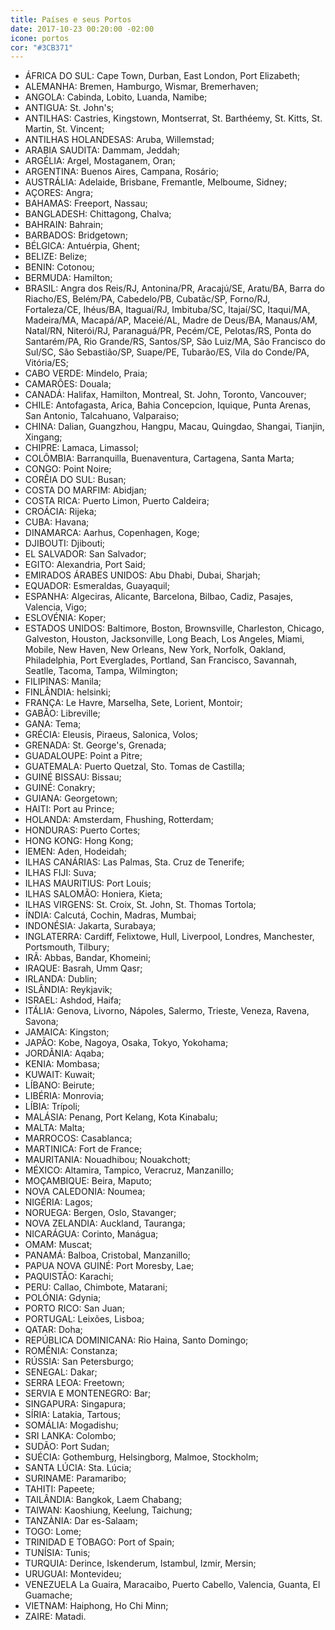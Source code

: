 ```yaml
---
title: Países e seus Portos
date: 2017-10-23 00:20:00 -02:00
icone: portos
cor: "#3CB371"
---
```


- ÁFRICA DO SUL: Cape Town, Durban, East London, Port Elizabeth;
- ALEMANHA: Bremen, Hamburgo, Wismar, Bremerhaven;
- ANGOLA: Cabinda, Lobito, Luanda, Namibe;
- ANTIGUA: St. John's;
- ANTILHAS: Castries, Kingstown, Montserrat, St. Barthéemy, St. Kitts, St. Martin, St. Vincent;
- ANTILHAS HOLANDESAS: Aruba, Willemstad;
- ARABIA SAUDITA: Dammam, Jeddah;
- ARGÉLIA: Argel, Mostaganem, Oran;
- ARGENTINA: Buenos Aires, Campana, Rosário;
- AUSTRÁLIA: Adelaide, Brisbane, Fremantle, Melboume, Sidney;
- AÇORES: Angra;
- BAHAMAS: Freeport, Nassau;
- BANGLADESH: Chittagong, Chalva;
- BAHRAIN: Bahrain;
- BARBADOS: Bridgetown;
- BÉLGICA: Antuérpia, Ghent;
- BELIZE: Belize;
- BENIN: Cotonou;
- BERMUDA: Hamilton;
- BRASIL: Angra dos Reis/RJ, Antonina/PR, Aracajú/SE, Aratu/BA, Barra do Riacho/ES, Belém/PA, Cabedelo/PB, Cubatãc/SP, Forno/RJ, Fortaleza/CE, Ihéus/BA, Itaguaí/RJ, Imbituba/SC, Itajaí/SC, Itaqui/MA, Madeira/MA, Macapá/AP, Maceié/AL, Madre de Deus/BA, Manaus/AM, Natal/RN, Niterói/RJ, Paranaguá/PR, Pecém/CE, Pelotas/RS, Ponta do Santarém/PA, Rio Grande/RS, Santos/SP, São Luiz/MA, São Francisco do Sul/SC, São Sebastião/SP, Suape/PE, Tubarão/ES, Vila do Conde/PA, Vitória/ES;
- CABO VERDE: Mindelo, Praia;
- CAMARÕES: Douala;
- CANADÁ: Halifax, Hamilton, Montreal, St. John, Toronto, Vancouver;
- CHILE: Antofagasta, Arica, Bahia Concepcion, Iquique, Punta Arenas, San Antonio, Talcahuano, Valparaiso;
- CHINA: Dalian, Guangzhou, Hangpu, Macau, Quingdao, Shangai, Tianjin, Xingang;
- CHIPRE: Lamaca, Limassol;
- COLÔMBIA: Barranquilla, Buenaventura, Cartagena, Santa Marta;
- CONGO: Point Noire;
- CORÊIA DO SUL: Busan;
- COSTA DO MARFIM: Abidjan;
- COSTA RICA: Puerto Limon, Puerto Caldeira;
- CROÁCIA: Rijeka;
- CUBA: Havana;
- DINAMARCA: Aarhus, Copenhagen, Koge;
- DJIBOUTI: Djibouti;
- EL SALVADOR: San Salvador;
- EGITO: Alexandria, Port Said;
- EMIRADOS ÁRABES UNIDOS: Abu Dhabi, Dubai, Sharjah;
- EQUADOR: Esmeraldas, Guayaquil;
- ESPANHA: Algeciras, Alicante, Barcelona, Bilbao, Cadiz, Pasajes, Valencia, Vigo;
- ESLOVÉNIA: Koper;
- ESTADOS UNIDOS: Baltimore, Boston, Brownsville, Charleston, Chicago, Galveston, Houston, Jacksonville, Long Beach, Los Angeles, Miami, Mobile, New Haven, New Orleans, New York, Norfolk, Oakland, Philadelphia, Port Everglades, Portland, San Francisco, Savannah, Seatlle, Tacoma, Tampa, Wilmington;
- FILIPINAS: Manila;
- FINLÂNDIA: helsinki;
- FRANÇA: Le Havre, Marselha, Sete, Lorient, Montoir;
- GABÃO: Libreville;
- GANA: Tema;
- GRÉCIA: Eleusis, Piraeus, Salonica, Volos;
- GRENADA: St. George's, Grenada;
- GUADALOUPE: Point a Pitre;
- GUATEMALA: Puerto Quetzal, Sto. Tomas de Castilla;
- GUINÉ BISSAU: Bissau;
- GUINÉ: Conakry;
- GUIANA: Georgetown;
- HAITI: Port au Prince;
- HOLANDA: Amsterdam, Fhushing, Rotterdam;
- HONDURAS: Puerto Cortes;
- HONG KONG: Hong Kong;
- IEMEN: Aden, Hodeidah;
- ILHAS CANÁRIAS: Las Palmas, Sta. Cruz de Tenerife;
- ILHAS FIJI: Suva;
- ILHAS MAURITIUS: Port Louis;
- ILHAS SALOMÃO: Honiera, Kieta;
- ILHAS VIRGENS: St. Croix, St. John, St. Thomas Tortola;
- ÍNDIA: Calcutá, Cochin, Madras, Mumbai;
- INDONÉSIA: Jakarta, Surabaya;
- INGLATERRA: Cardiff, Felixtowe, Hull, Liverpool, Londres, Manchester, Portsmouth, Tilbury;
- IRÃ: Abbas, Bandar, Khomeini;
- IRAQUE: Basrah, Umm Qasr;
- IRLANDA: Dublin;
- ISLÂNDIA: Reykjavik;
- ISRAEL: Ashdod, Haifa;
- ITÁLIA: Genova, Livorno, Nápoles, Salermo, Trieste, Veneza, Ravena, Savona;
- JAMAICA: Kingston;
- JAPÃO: Kobe, Nagoya, Osaka, Tokyo, Yokohama;
- JORDÂNIA: Aqaba;
- KENIA: Mombasa;
- KUWAIT: Kuwait;
- LÍBANO: Beirute;
- LIBÉRIA: Monrovia;
- LÍBIA: Trípoli;
- MALÁSIA: Penang, Port Kelang, Kota Kinabalu;
- MALTA: Malta;
- MARROCOS: Casablanca;
- MARTINICA: Fort de France;
- MAURITANIA: Nouadhibou; Nouakchott;
- MÉXICO: Altamira, Tampico, Veracruz, Manzanillo;
- MOÇAMBIQUE: Beira, Maputo;
- NOVA CALEDONIA: Noumea;
- NIGÉRIA: Lagos;
- NORUEGA: Bergen, Oslo, Stavanger;
- NOVA ZELANDIA: Auckland, Tauranga;
- NICARÁGUA: Corinto, Manágua;
- OMAM: Muscat;
- PANAMÁ: Balboa, Cristobal, Manzanillo;
- PAPUA NOVA GUINÉ: Port Moresby, Lae;
- PAQUISTÃO: Karachi;
- PERU: Callao, Chimbote, Matarani;
- POLÓNIA: Gdynia;
- PORTO RICO: San Juan;
- PORTUGAL: Leixões, Lisboa;
- QATAR: Doha;
- REPÚBLICA DOMINICANA: Rio Haina, Santo Domingo;
- ROMÊNIA: Constanza;
- RÚSSIA: San Petersburgo;
- SENEGAL: Dakar;
- SERRA LEOA: Freetown;
- SERVIA E MONTENEGRO: Bar;
- SINGAPURA: Singapura;
- SÍRIA: Latakia, Tartous;
- SOMÁLIA: Mogadishu;
- SRI LANKA: Colombo;
- SUDÃO: Port Sudan;
- SUÉCIA: Gothemburg, Helsingborg, Malmoe, Stockholm;
- SANTA LÚCIA: Sta. Lúcia;
- SURINAME: Paramaribo;
- TAHITI: Papeete;
- TAILÂNDIA: Bangkok, Laem Chabang;
- TAIWAN: Kaoshiung, Keelung, Taichung;
- TANZÀNIA: Dar es-Salaam;
- TOGO: Lome;
- TRINIDAD E TOBAGO: Port of Spain;
- TUNÍSIA: Tunis;
- TURQUIA: Derince, Iskenderum, Istambul, Izmir, Mersin;
- URUGUAI: Montevideu;
- VENEZUELA La Guaira, Maracaibo, Puerto Cabello, Valencia, Guanta, El Guamache;
- VIETNAM: Haiphong, Ho Chi Minn;
- ZAIRE: Matadi.
